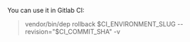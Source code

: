 You can use it in Gitlab CI:

> vendor/bin/dep rollback $CI_ENVIRONMENT_SLUG  --revision="$CI_COMMIT_SHA" -v
